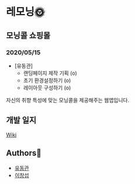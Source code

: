 # 레모닝🌞

## 모닝콜 쇼핑몰

### 2020/05/15
- [유동관]
  - 랜딩페이지 제작 기획 (o)
  - 초기 환경설정하기    (o)
  - 레이아웃 구성하기    (o)

자신의 취향 특성에 맞는 모닝콜을 제공해주는 웹앱입니다.

## 개발 일지
[Wiki]()

## Authors👨

- [유동관](https://github.com/dkyou7)
- [이창섭](https://github.com/ventulus95)
